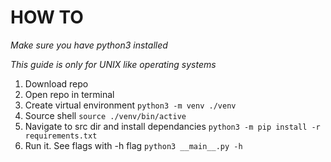 <h1>HOW TO</h1>

*Make sure you have python3 installed*

*This guide is only for UNIX like operating systems*

1. Download repo
2. Open repo in terminal
3. Create virtual environment
   `python3 -m venv ./venv`
4. Source shell
   `source ./venv/bin/active`
5. Navigate to src dir and install dependancies
   `python3 -m pip install -r requirements.txt`
6. Run it. See flags with -h flag
   `python3 __main__.py -h`
